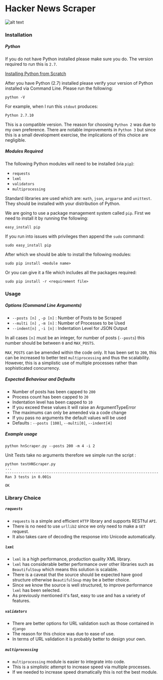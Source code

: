 # Hacker News Scraper

![alt text](https://media-exp2.licdn.com/mpr/mpr/shrink_200_200/AAEAAQAAAAAAAAveAAAAJDMzMGU1M2Q0LTA1YWYtNDViZC1hZGIzLTMwYTk2YjgyOTBkYQ.png "Logo Title Text 1")

### Installation 

##### Python 

If you do not have Python installed please make sure you do. The version required to run this is `2.7`. 

[Installing Python from Scratch](https://wiki.python.org/moin/BeginnersGuide/Download)

After you have Python (2.7) installed please verify your version of Python installed via Command Line. Please run the following: 
```
python -V 
```
For example, when I run this `stdout` produces:
```
Python 2.7.10
```
This is a compatible version. The reason for choosing `Python 2` was due to my own preference. There are notable improvements in `Python 3` but since this is a small development exercise, the implications of this choice are negligible.


##### Modules Required 

The following Python modules will need to be installed (via `pip`):

- `requests`
- `lxml` 
- `validators`
- `multiprocessing` 

Standard libraries are used which are: `math`, `json`, `argparse` and `unittest`. They should be installed with your distribution of Python. 

We are going to use a package management system called `pip`. First we need to install it by running the following:
```
easy_install pip 
```
If you run into issues with privileges then append the `sudo` command:
```
sudo easy_install pip
```
After which we should be able to install the following modules:
```
sudo pip install <module name> 
```
Or you can give it a file which includes all the packages required:
```
sudo pip install -r <requirement file> 
```

### Usage

##### Options (Command Line Arguments)

- `--posts [n] `, `-p [n]` : Number of Posts to be Scraped
- `--multi [n] `, `-m [n]` : Number of Processes to be Used
- `--indent[n] `, `-i [n]` : Indentation Level for JSON Output 

In all cases `[n]` must be an integer, for number of posts (`--posts`) this number should be between `0` and `MAX_POSTS`. 

`MAX_POSTS` can be amended within the code only. It has been set to `200`, this can be increased to better test `multiprocessing` and thus the scalability. However, this is a simplistic use of multiple processes rather than sophisticated concurrency.

##### Expected Behaviour and Defaults 

- Number of posts has been capped to `200` 
- Process count has been capped to `20` 
- Indentation level has been capped to `10` 
- If you exceed these values it will raise an ArgumentTypeError
- The maximums can only be amended via a code change 
- If you pass no arguments the default values will be used 
- Defaults : `--posts [100]`, `--multi[0]`, `--indent[4]`

##### Example usage  
```
python hnScraper.py --posts 200 -m 4 -i 2 
```
Unit Tests take no arguments therefore we simple run the script :
```
python testHNScraper.py
...
----------------------------------------------------------------------
Ran 3 tests in 0.001s

OK
```

### Library Choice 

##### `requests`
- `requests` is a simple and efficient `HTTP` library and supports RESTful `API`. 
- There is no need to use `urllib2` since we only need to make a `GET` request.
- It also takes care of decoding the response into Unicode automatically.

##### `lxml`
- `lxml` is a high performance, production quality XML library.
-  `lxml` has considerable better performance over other libraries such as `BeautifulSoup` which means this solution is scalable. 
-  There is a caveat that the source should be expected have good structure otherwise `BeautifulSoup` may be a better choice. 
-  Since we know the source is well structured, to improve performance `lxml` has been selected. 
-   As previously mentioned it's fast, easy to use and has a variety of features.

##### `validators`
- There are better options for URL validation such as those contained in `django`
- The reason for this choice was due to ease of use. 
- In terms of URL validation it is probably better to design your own. 

##### `multiprocessing` 
- `multiprocessing` module is easier to integrate into code.
- This is a simplistic attempt to increase speed via multiple processes. 
- If we needed to increase speed dramatically this is not the best module.
